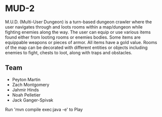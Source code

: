 # MUD-2
M.U.D. (Multi-User Dungeon) is a turn-based dungeon crawler where the user navigates through and loots rooms within a map/dungeon while fighting enemies along the way. 
The user can equip or use various items found either from looting rooms or enemies bodies. Some items are equippable weapons or pieces of armor. All items have a gold value. 
Rooms of the map can be decorated with different entities or objects including enemies to fight, chests to loot, along with traps and obstacles. 

## Team

- Peyton Martin
- Zach Montgomery
- Jahmir Hinds
- Noah Pelletier
- Jack Ganger-Spivak

Run 'mvn compile exec:java -e' to Play